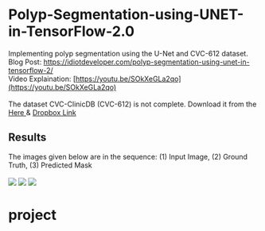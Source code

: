 # Polyp-Segmentation-using-UNET-in-TensorFlow-2.0

Implementing polyp segmentation using the U-Net and CVC-612 dataset. <br/>
Blog Post: https://idiotdeveloper.com/polyp-segmentation-using-unet-in-tensorflow-2/ <br/>
Video Explaination: [https://youtu.be/SOkXeGLa2qo](https://youtu.be/SOkXeGLa2qo)
<br/>
<br/>
The dataset CVC-ClinicDB (CVC-612) is not complete. Download it from the <a href="https://polyp.grand-challenge.org/CVCClinicDB/"> Here </a> 
 & <a href="https://www.dropbox.com/s/p5qe9eotetjnbmq/CVC-ClinicDB.rar?dl=0"> Dropbox Link </a>

## Results
The images given below are in the sequence: (1) Input Image, (2) Ground Truth, (3) Predicted Mask <br/><br/>
<img src="results/1.png">
<img src="results/2.png">
<img src="results/3.png">
# project
